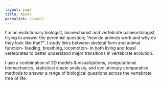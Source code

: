 ```yaml
---
layout: page
title: About
permalink: /about/
---
```


I'm an evolutionary biologist, biomechanist and vertebrate palaeontologist, trying to answer the perennial question; "how do animals work and why do they look like that?". I study links between skeletal form and animal function- feeding, breathing, locomotion- in both living and fossil vertebrates to better understand major transitions in vertebrate evolution. 

I use a combination of 3D models & visualizations, computational biomechanics, statistical shape analysis, and evolutionary comparative methods to answer a range of biological questions across the vertebrate tree of life.
